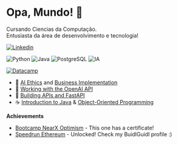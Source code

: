 # Opa, Mundo! 👋
Cursando Ciencias da Computação.  
Entusiasta da área de desenvolvimento e tecnologia!  

[![Linkedin](https://img.shields.io/badge/-LinkedIn-blue?style=flat-square&logo=Linkedin&logoColor=white)](https://www.linkedin.com/in/leonardobri/)   

![Python](https://img.shields.io/badge/-Python-3776AB?style=flat-square&logo=python&logoColor=ffffff)
![Java](https://img.shields.io/badge/-Java-007396?style=flat-square&logo=java&logoColor=ffffff)
![PostgreSQL](https://img.shields.io/badge/-PostgreSQL-336791?style=flat-square&logo=postgresql&logoColor=ffffff)
![IA](https://img.shields.io/badge/-IA-FF6F61?style=flat-square&logo=microchip&logoColor=ffffff)

[![Datacamp](https://img.shields.io/badge/Datacamp-03EF62?style=for-the-badge&logo=datacamp&logoColor=white)](https://www.datacamp.com/portfolio/contatopatobrqz)   
- 🤖 [AI Ethics](https://www.datacamp.com/completed/statement-of-accomplishment/course/5bee6c58abd3fc958c2886301740ede75cf60638) and [Business Implementation](https://www.datacamp.com/completed/statement-of-accomplishment/course/cc1f34898d437d03bcf3704a4ba0a90c59f6016b)
- 🐍 [Working with the OpenAI API](https://www.datacamp.com/completed/statement-of-accomplishment/course/37492a63b431ebe9fc0c59a18148c2a1e5243a12)
- 🐍 [Building APIs and FastAPI](https://www.datacamp.com/completed/statement-of-accomplishment/track/c64b264795e2358a8c67f2f88ac2ea88f47f6a02)  
- ☕ [Introduction to Java](https://www.datacamp.com/completed/statement-of-accomplishment/course/a942341f9f5a3f24b10861e7fa59dd62f1828b81) & [Object-Oriented Programming](https://www.datacamp.com/completed/statement-of-accomplishment/course/247af240e3597210bbf7199f67d043fac16ae44e)


**Achievements**  

- [Bootcamp NearX Optimism](https://www.linkedin.com/posts/leonardobri_primeiro-de-muitos-conclu%C3%ADdo-nearx-innovation-activity-7176268801305419776-ffCj?utm_source=share&utm_medium=member_desktop) - This one has a certificate!  
- [Speedrun Ethereum](https://app.buidlguidl.com/builders/0xC4de020Cfb94D5e7Da5536551da6cfE01Dce33Ec) - Unlocked! Check my BuidlGuidl profile :)  


